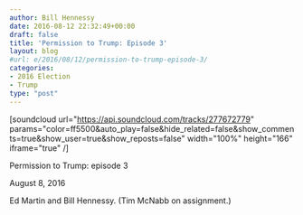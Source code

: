 ```yaml
---
author: Bill Hennessy
date: 2016-08-12 22:32:49+00:00
draft: false
title: 'Permission to Trump: Episode 3'
layout: blog
#url: e/2016/08/12/permission-to-trump-episode-3/
categories:
- 2016 Election
- Trump
type: "post"
---
```


[soundcloud url="https://api.soundcloud.com/tracks/277672779" params="color=ff5500&auto_play=false&hide_related=false&show_comments=true&show_user=true&show_reposts=false" width="100%" height="166" iframe="true" /]

Permission to Trump: episode 3

August 8, 2016

Ed Martin and Bill Hennessy. (Tim McNabb on assignment.)
